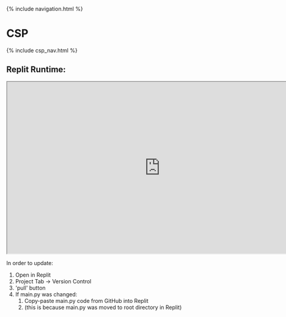 {% include navigation.html %}

# CSP

{% include csp_nav.html %}

## Replit Runtime:

<iframe src="https://replit.com/@ArchHuang/CS-AP-P?lite=true" width="800px" height="450px"></iframe>

In order to update:
1. Open in Replit
2. Project Tab → Version Control
3. 'pull' button
4. If main.py was changed:
   1. Copy-paste main.py code from GitHub into Replit
   2. (this is because main.py was moved to root directory in Replit)
